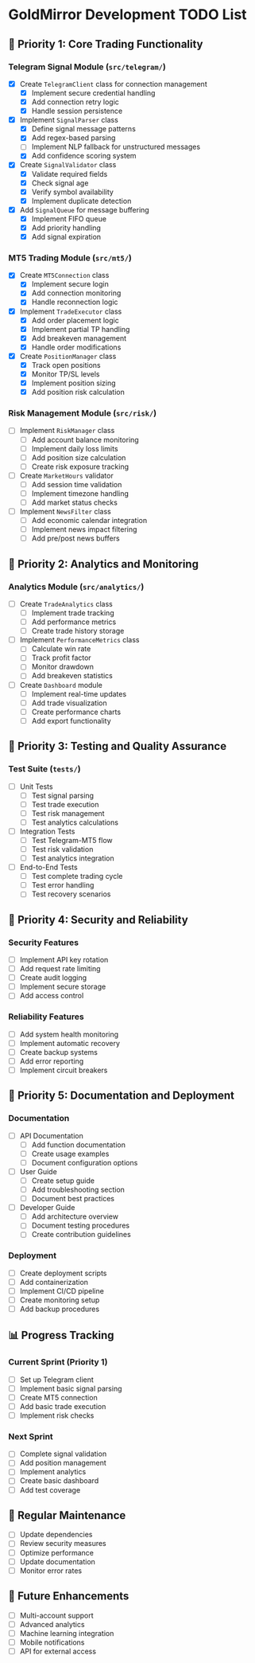 # GoldMirror Development TODO List

## 🎯 Priority 1: Core Trading Functionality

### Telegram Signal Module (`src/telegram/`)
- [X] Create `TelegramClient` class for connection management
  - [X] Implement secure credential handling
  - [X] Add connection retry logic
  - [X] Handle session persistence
- [X] Implement `SignalParser` class
  - [X] Define signal message patterns
  - [X] Add regex-based parsing
  - [ ] Implement NLP fallback for unstructured messages
  - [X] Add confidence scoring system
- [X] Create `SignalValidator` class
  - [X] Validate required fields
  - [X] Check signal age
  - [X] Verify symbol availability
  - [X] Implement duplicate detection
- [X] Add `SignalQueue` for message buffering
  - [X] Implement FIFO queue
  - [X] Add priority handling
  - [X] Add signal expiration

### MT5 Trading Module (`src/mt5/`)
- [X] Create `MT5Connection` class
  - [X] Implement secure login
  - [X] Add connection monitoring
  - [X] Handle reconnection logic
- [X] Implement `TradeExecutor` class
  - [X] Add order placement logic
  - [X] Implement partial TP handling
  - [X] Add breakeven management
  - [X] Handle order modifications
- [X] Create `PositionManager` class
  - [X] Track open positions
  - [X] Monitor TP/SL levels
  - [X] Implement position sizing
  - [X] Add position risk calculation

### Risk Management Module (`src/risk/`)
- [ ] Implement `RiskManager` class
  - [ ] Add account balance monitoring
  - [ ] Implement daily loss limits
  - [ ] Add position size calculation
  - [ ] Create risk exposure tracking
- [ ] Create `MarketHours` validator
  - [ ] Add session time validation
  - [ ] Implement timezone handling
  - [ ] Add market status checks
- [ ] Implement `NewsFilter` class
  - [ ] Add economic calendar integration
  - [ ] Implement news impact filtering
  - [ ] Add pre/post news buffers

## 🎯 Priority 2: Analytics and Monitoring

### Analytics Module (`src/analytics/`)
- [ ] Create `TradeAnalytics` class
  - [ ] Implement trade tracking
  - [ ] Add performance metrics
  - [ ] Create trade history storage
- [ ] Implement `PerformanceMetrics` class
  - [ ] Calculate win rate
  - [ ] Track profit factor
  - [ ] Monitor drawdown
  - [ ] Add breakeven statistics
- [ ] Create `Dashboard` module
  - [ ] Implement real-time updates
  - [ ] Add trade visualization
  - [ ] Create performance charts
  - [ ] Add export functionality

## 🎯 Priority 3: Testing and Quality Assurance

### Test Suite (`tests/`)
- [ ] Unit Tests
  - [ ] Test signal parsing
  - [ ] Test trade execution
  - [ ] Test risk management
  - [ ] Test analytics calculations
- [ ] Integration Tests
  - [ ] Test Telegram-MT5 flow
  - [ ] Test risk validation
  - [ ] Test analytics integration
- [ ] End-to-End Tests
  - [ ] Test complete trading cycle
  - [ ] Test error handling
  - [ ] Test recovery scenarios

## 🎯 Priority 4: Security and Reliability

### Security Features
- [ ] Implement API key rotation
- [ ] Add request rate limiting
- [ ] Create audit logging
- [ ] Implement secure storage
- [ ] Add access control

### Reliability Features
- [ ] Add system health monitoring
- [ ] Implement automatic recovery
- [ ] Create backup systems
- [ ] Add error reporting
- [ ] Implement circuit breakers

## 🎯 Priority 5: Documentation and Deployment

### Documentation
- [ ] API Documentation
  - [ ] Add function documentation
  - [ ] Create usage examples
  - [ ] Document configuration options
- [ ] User Guide
  - [ ] Create setup guide
  - [ ] Add troubleshooting section
  - [ ] Document best practices
- [ ] Developer Guide
  - [ ] Add architecture overview
  - [ ] Document testing procedures
  - [ ] Create contribution guidelines

### Deployment
- [ ] Create deployment scripts
- [ ] Add containerization
- [ ] Implement CI/CD pipeline
- [ ] Create monitoring setup
- [ ] Add backup procedures

## 📊 Progress Tracking

### Current Sprint (Priority 1)
- [ ] Set up Telegram client
- [ ] Implement basic signal parsing
- [ ] Create MT5 connection
- [ ] Add basic trade execution
- [ ] Implement risk checks

### Next Sprint
- [ ] Complete signal validation
- [ ] Add position management
- [ ] Implement analytics
- [ ] Create basic dashboard
- [ ] Add test coverage

## 🔄 Regular Maintenance
- [ ] Update dependencies
- [ ] Review security measures
- [ ] Optimize performance
- [ ] Update documentation
- [ ] Monitor error rates

## 🚀 Future Enhancements
- [ ] Multi-account support
- [ ] Advanced analytics
- [ ] Machine learning integration
- [ ] Mobile notifications
- [ ] API for external access 